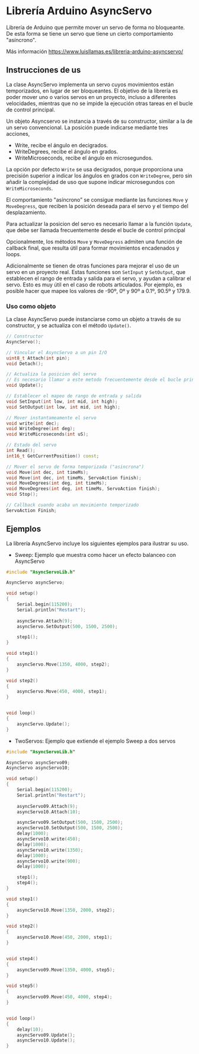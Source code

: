 # Librería Arduino AsyncServo
Librería de Arduino que permite mover un servo de forma no bloqueante. De esta forma se tiene un servo que tiene un cierto comportamiento "asíncrono".

Más información https://www.luisllamas.es/libreria-arduino-asyncservo/

## Instrucciones de us
La clase AsyncServo implementa un servo cuyos movimientos están temporizados, en lugar de ser bloqueantes. El objetivo de la librería es poder mover uno o varios servos en un proyecto, incluso a diferentes velocidades, mientras que no se impide la ejecución otras tareas en el bucle de control principal.

Un objeto Asyncservo se instancia a través de su constructor, similar a la de un servo convencional. La posición puede indicarse mediante tres acciones,

- Write, recibe el ángulo en decigrados.
- WriteDegrees, recibe el ángulo en grados.
- WriteMicroseconds, recibe el ángulo en microsegundos.

La opción por defecto `Write` se usa decigrados, porque proporciona una precisión superior a indicar los ángulos en grados con `WriteDegree`, pero sin añadir la complejidad de uso que supone indicar microsegundos con `WriteMicroseconds`.

El comportamiento "asíncrono” se consigue mediante las funciones `Move` y `MoveDegress`, que reciben la posición deseada para el servo y el tiempo del desplazamiento.

Para actualizar la posicion del servo es necesario llamar a la función `Update`, que debe ser llamada frecuentemente desde el bucle de control principal

Opcionalmente, los métodos `Move` y `MoveDegress` admiten una función de callback final, que resulta útil para formar movimientos encadenados y loops.

Adicionalmente se tienen de otras funciones para mejorar el uso de un servo en un proyecto real. Estas funciones son `SetInput` y `SetOutput`, que establecen el rango de entrada y salida para el servo, y ayudan a calibrar el servo. Esto es muy útil en el caso de robots articulados. Por ejemplo, es posible hacer que mapee los valores de -90º, 0º y 90º a 0.1º, 90.5º y 179.9.

### Uso como objeto
La clase AsyncServo puede instanciarse como un objeto a través de su constructor, y se actualiza con el método `Update()`.
```c++
// Constructor
AsyncServo();

// Vincular el AsyncServo a un pin I/O
uint8_t Attach(int pin);
void Detach();

// Actualiza la posicion del servo
// Es necesario llamar a este metodo frecuentemente desde el bucle principal
void Update();

// Establecer el mapeo de rango de entrada y salida
void SetInput(int low, int mid, int high);
void SetOutput(int low, int mid, int high);

// Mover instantameamente el servo
void write(int dec);
void WriteDegree(int deg);
void WriteMicroseconds(int uS);

// Estado del servo
int Read();
int16_t GetCurrentPosition() const;

// Mover el servo de forma temporizada ("asincrona")
void Move(int dec, int timeMs);
void Move(int dec, int timeMs, ServoAction finish);
void MoveDegrees(int deg, int timeMs);
void MoveDegrees(int deg, int timeMs, ServoAction finish);
void Stop();

// Callback cuando acaba un movimiento temporizado
ServoAction Finish;
```


## Ejemplos
La librería AsyncServo incluye los siguientes ejemplos para ilustrar su uso.

* Sweep: Ejemplo que muestra como hacer un efecto balanceo con AsyncServo
```c++
#include "AsyncServoLib.h"

AsyncServo asyncServo;

void setup()
{
	Serial.begin(115200);
	Serial.println("Restart");
	
	asyncServo.Attach(9);
	asyncServo.SetOutput(500, 1500, 2500);

	step1();
}

void step1()
{
	asyncServo.Move(1350, 4000, step2);
}

void step2()
{
	asyncServo.Move(450, 4000, step1);
}


void loop()
{
	asyncServo.Update();
}
```


* TwoServos: Ejemplo que extiende el ejemplo Sweep a dos servos
```c++
#include "AsyncServoLib.h"

AsyncServo asyncServo09;
AsyncServo asyncServo10;

void setup()
{
	Serial.begin(115200);
	Serial.println("Restart");
	
	asyncServo09.Attach(9);
	asyncServo10.Attach(10);

	asyncServo09.SetOutput(500, 1500, 2500);
	asyncServo10.SetOutput(500, 1500, 2500);
	delay(1000);
	asyncServo10.write(450);
	delay(1000);
	asyncServo10.write(1350);
	delay(1000);
	asyncServo10.write(900);
	delay(1000);

	step1();
	step4();
}

void step1()
{
	asyncServo10.Move(1350, 2000, step2);
}

void step2()
{
	asyncServo10.Move(450, 2000, step1);
}


void step4()
{
	asyncServo09.Move(1350, 4000, step5);
}

void step5()
{
	asyncServo09.Move(450, 4000, step4);
}


void loop()
{
	delay(10);
	asyncServo09.Update();
	asyncServo10.Update();
}
```
